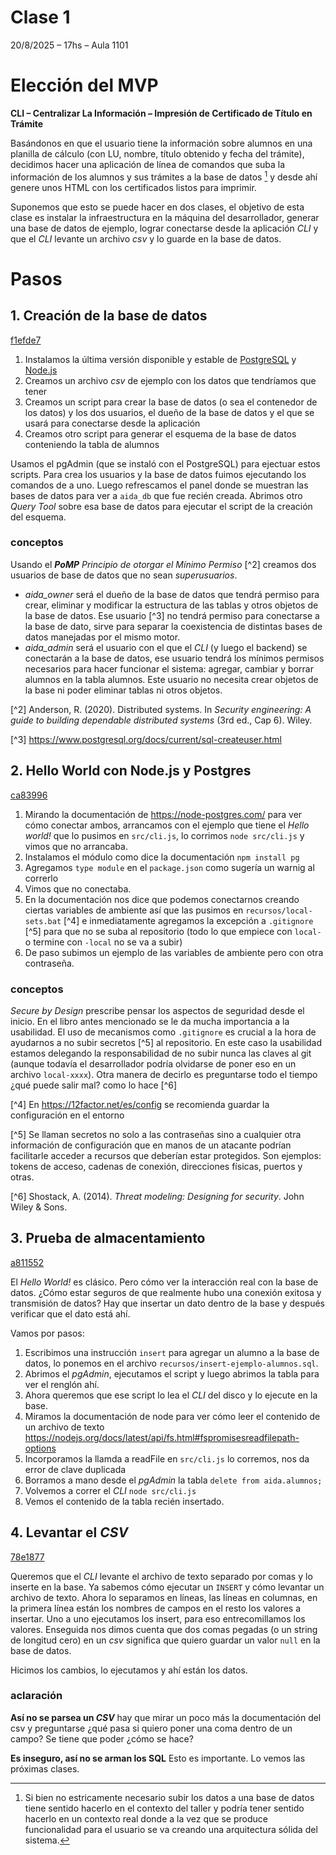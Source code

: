 # Clase 1

20/8/2025 – 17hs – Aula 1101

# Elección del MVP

**CLI – Centralizar La Información – Impresión de Certificado de Título en Trámite**

Basándonos en que el usuario tiene la información sobre alumnos en una planilla de cálculo
(con LU, nombre, título obtenido y fecha del trámite),
decidimos hacer una aplicación de línea de comandos que
suba la información de los alumnos y sus trámites a la base de datos [^1]
y desde ahí genere unos HTML con los certificados listos para imprimir.

Suponemos que esto se puede hacer en dos clases, el objetivo de esta clase
es instalar la infraestructura en la máquina del desarrollador,
generar una base de datos de ejemplo, lograr conectarse desde la aplicación _CLI_
y que el _CLI_ levante un archivo _csv_ y lo guarde en la base de datos.

[^1]: Si bien no estricamente necesario subir los datos a una base de datos
tiene sentido hacerlo en el contexto del taller
y podría tener sentido hacerlo en un contexto real donde
a la vez que se produce funcionalidad para el usuario
se va creando una arquitectura sólida del sistema.

# Pasos

## 1. Creación de la base de datos

[f1efde7](https://github.com/ari-dc-uba-ar/aida/commit/f1efde7f9f1b7c57f52b6c542d36de0c8e6f356d)

1. Instalamos la última versión disponible y estable de [PostgreSQL](https://www.postgresql.org/docs/) y [Node.js](https://nodejs.org/es/download)
2. Creamos un archivo _csv_ de ejemplo con los datos que tendríamos que tener
3. Creamos un script para crear la base de datos (o sea el contenedor de los datos)
y los dos usuarios, el dueño de la base de datos
y el que se usará para conectarse desde la aplicación
4. Creamos otro script para generar el esquema de la base de datos
conteniendo la tabla de alumnos

Usamos el pgAdmin (que se instaló con el PostgreSQL) para ejectuar estos scripts.
Para crea los usuarios y la base de datos fuimos ejecutando los comandos de a uno.
Luego refrescamos el panel donde se muestran las bases de datos para ver a `aida_db`
que fue recién creada.
Abrimos otro _Query Tool_ sobre esa base de datos para ejecutar el script de la creación del esquema.

### conceptos

Usando el ***PoMP*** _Principio de otorgar el Mínimo Permiso_ [^2]
creamos dos usuarios de base de datos que no sean _superusuarios_.
* _aida_owner_ será el dueño de la base de datos que tendrá permiso
para crear, eliminar y modificar la estructura de las tablas
y otros objetos de la base de datos.
Ese usuario [^3] no tendrá permiso para conectarse a la base de dato,
sirve para separar la coexistencia de distintas bases de datos manejadas por el mismo motor.
* _aida_admin_ será el usuario con el que el _CLI_ (y luego el backend)
se conectarán a la base de datos,
ese usuario tendrá los mínimos permisos necesarios para hacer funcionar el sistema:
agregar, cambiar y borrar alumnos en la tabla alumnos.
Este usuario no necesita crear objetos de la base ni poder eliminar tablas
ni otros objetos.

[^2] Anderson, R. (2020). Distributed systems. In *Security engineering: A guide to building dependable distributed systems* (3rd ed., Cap 6). Wiley.

[^3] https://www.postgresql.org/docs/current/sql-createuser.html

## 2. Hello World con Node.js y Postgres

[ca83996](https://github.com/ari-dc-uba-ar/aida/commit/ca83996ac73160ba2804f75e20b41325f9499635)

1. Mirando la documentación de https://node-postgres.com/ para ver cómo conectar ambos,
arrancamos con el ejemplo que tiene el _Hello world!_ que lo pusimos en `src/cli.js`,
lo corrimos `node src/cli.js` y vimos que no arrancaba.
2. Instalamos el módulo como dice la documentación `npm install pg`
3. Agregamos `type module` en el `package.json` como sugería un warnig al correrlo
4. Vimos que no conectaba.
5. En la documentación nos dice que podemos conectarnos creando ciertas variables de ambiente
así que las pusimos en `recursos/local-sets.bat` [^4]
e inmediatamente agregamos la excepción a `.gitignore` [^5] para que no se suba al repositorio
(todo lo que empiece con `local-` o termine con `-local` no se va a subir)
6. De paso subimos un ejemplo de las variables de ambiente pero con otra contraseña.

### conceptos

_Secure by Design_ prescribe pensar los aspectos de seguridad desde el inicio.
En el libro antes mencionado se le da mucha importancia a la usabilidad.
El uso de mecanismos como `.gitignore` es crucial a la hora de ayudarnos a no subir secretos [^5] al repositorio.
En este caso la usabilidad estamos delegando la responsabilidad de no subir nunca las claves al git
(aunque todavía el desarrollador podría olvidarse de poner eso en un archivo `local-xxxx`).
Otra manera de decirlo es preguntarse todo el tiempo ¿qué puede salir mal? como lo hace [^6]


[^4] En https://12factor.net/es/config se recomienda guardar la configuración en el entorno

[^5] Se llaman secretos no solo a las contraseñas sino a cualquier otra información de configuración
que en manos de un atacante podrían facilitarle acceder a recursos que deberían estar protegidos.
Son ejemplos: tokens de acceso, cadenas de conexión, direcciones físicas, puertos y otras.

[^6] Shostack, A. (2014). *Threat modeling: Designing for security*. John Wiley & Sons.

## 3. Prueba de almacentamiento

[a811552](https://github.com/ari-dc-uba-ar/aida/commit/a811552fac2c3fc1b66b64b457fef9ac94a101a0)

El _Hello World!_ es clásico. Pero cómo ver la interacción real con la base de datos.
¿Cómo estar seguros de que realmente hubo una conexión exitosa y transmisión de datos?
Hay que insertar un dato dentro de la base y después verificar que el dato está ahí.

Vamos por pasos:
1. Escribimos una instrucción `insert` para agregar un alumno a la base de datos,
lo ponemos en el archivo `recursos/insert-ejemplo-alumnos.sql`.
2. Abrimos el _pgAdmin_, ejecutamos el script y luego abrimos la tabla para ver el renglón ahí.
3. Ahora queremos que ese script lo lea el _CLI_ del disco y lo ejecute en la base.
4. Miramos la documentación de node para ver cómo leer el contenido de un archivo de texto
https://nodejs.org/docs/latest/api/fs.html#fspromisesreadfilepath-options
5. Incorporamos la llamda a readFile en `src/cli.js` lo corremos, nos da error de clave duplicada
6. Borramos a mano desde el _pgAdmin_ la tabla `delete from aida.alumnos;`
7. Volvemos a correr el _CLI_ `node src/cli.js`
8. Vemos el contenido de la tabla recién insertado.

## 4. Levantar el _CSV_

[78e1877](https://github.com/ari-dc-uba-ar/aida/commit/78e187708a593281d2b70ee565448b35f917350d)

Queremos que el _CLI_ levante el archivo de texto separado por comas y lo inserte en la base.
Ya sabemos cómo ejecutar un `INSERT` y cómo levantar un archivo de texto.
Ahora lo separamos en líneas, las líneas en columnas, en la primera línea están los nombres de campos
en el resto los valores a insertar.
Uno a uno ejecutamos los insert, para eso entrecomillamos los valores.
Enseguida nos dimos cuenta que dos comas pegadas (o un string de longitud cero)
en un _csv_ significa que quiero guardar un valor `null` en la base de datos.

Hicimos los cambios, lo ejecutamos y ahí están los datos.

### aclaración

**Así no se parsea un _CSV_** hay que mirar un poco más la documentación del csv y preguntarse
¿qué pasa si quiero poner una coma dentro de un campo? Se tiene que poder ¿cómo se hace?

**Es inseguro, así no se arman los SQL** Esto es importante. Lo vemos las próximas clases.


